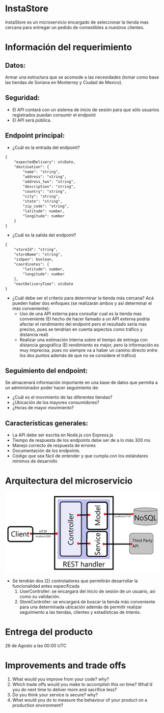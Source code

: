 # InstaStore

InstaStore es un microservicio encargado de seleccionar la tienda mas cercana para entregar un pedido de comestibles a nuestros clientes.

# Información del requerimiento

## Datos:
Armar una estructura que se acomode a las necesidades (tomar como base las tiendas de Soriana en Monterrey y Ciudad de Mexico).

## Seguridad:
- El API contará con un sistema de inicio de sesión para que sólo usuarios registrados puedan consumir el endpoint
- El API será pública.

## Endpoint principal:
- ¿Cuál es la entrada del endpoint?
````
{
	"expectedDelivery": utcDate,
	"destination": {
		"name": "string",
		"address": "string",
		"address_two": "string",
		"description": "string",
		"country": "string",
		"city": "string",
		"state": "string",
		"zip_code": "string",
		"latitude": number,
		"longitude": number
	}
}
````
- ¿Cuál es la salida del endpoint?
````
{
	"storeId": "string",
	"storeName": "string",
	"isOpen": boolean,
	"coordinates": {
		"latitude": number,
		"longitude": number
	},
	"nextDeliveryTime": utcDate
}
````

- ¿Cuál debe ser el criterio para determinar la tienda más cercana? 
Acá pueden haber dos enfoques (se realizarán ambos y así determinar el más conveniente):
	- Uso de una API externa para consultar cual es la tienda mas conveniente (El hecho de hacer llamado a un API externa podría afectar el rendimiento del endpoint pero el resultado sería mas preciso, pues se tendrían en cuenta aspectos como tráfico y distancia real)
	- Realizar una estimación interna sobre el tiempo de entrega con distancia geográfica (El rendimiento es mejor, pero la información es muy imprecisa, pues no siempre va a haber un camino directo entre los dos puntos además de que no se considere el tráfico)

## Seguimiento del endpoint:

Se almacenará información importante en una base de datos que permita a un administrador poder hacer seguimiento de:

- ¿Cuál es el movimiento de las diferentes tiendas?
- ¿Ubicación de los mayores consumidores?
- ¿Horas de mayor movimiento?

## Características generales:
	
- La API debe ser escrita en Node.js con Express.js
- Tiempo de respuesta de los endpoints debe ser de a lo más 300 ms
- Manejo correcto de respuesta de errores
- Documentación de los endpoints.
- Código que sea fácil de entender y que cumpla con los estándares mínimos de desarrollo

# Arquitectura del microservicio

![Arquitectura de InstaStore](./architecture-instastore.png)

- Se tendrán dos (2) controladores que permitirán desarrollar la funcionalidad antes especificada
	1. UserController: se encargará del inicio de sesión de un usuario, así como su validación.
	2. StoreController: se encargará de buscar la tienda más conveniente para una determinada ubicación además de permitir realizar seguimiento a las tiendas, clientes y estadísticas de interés.

# Entrega del producto

26 de Agosto a las 00:00 UTC

# Improvements and trade offs

1. What would you improve from your code? why?
2. Which trade offs would you make to accomplish this on time? What'd you do next time to deliver more and sacrifice less?
3. Do you think your service is secure? why?
4. What would you do to measure the behaviour of your product on a production environment?
